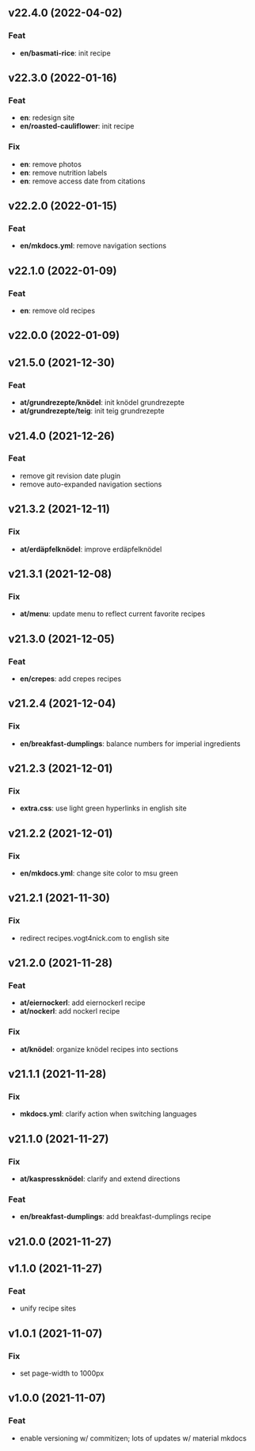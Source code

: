 ## v22.4.0 (2022-04-02)

### Feat

- **en/basmati-rice**: init recipe

## v22.3.0 (2022-01-16)

### Feat

- **en**: redesign site
- **en/roasted-cauliflower**: init recipe

### Fix

- **en**: remove photos
- **en**: remove nutrition labels
- **en**: remove access date from citations

## v22.2.0 (2022-01-15)

### Feat

- **en/mkdocs.yml**: remove navigation sections

## v22.1.0 (2022-01-09)

### Feat

- **en**: remove old recipes

## v22.0.0 (2022-01-09)

## v21.5.0 (2021-12-30)

### Feat

- **at/grundrezepte/knödel**: init knödel grundrezepte
- **at/grundrezepte/teig**: init teig grundrezepte

## v21.4.0 (2021-12-26)

### Feat

- remove git revision date plugin
- remove auto-expanded navigation sections

## v21.3.2 (2021-12-11)

### Fix

- **at/erdäpfelknödel**: improve erdäpfelknödel

## v21.3.1 (2021-12-08)

### Fix

- **at/menu**: update menu to reflect current favorite recipes

## v21.3.0 (2021-12-05)

### Feat

- **en/crepes**: add crepes recipes

## v21.2.4 (2021-12-04)

### Fix

- **en/breakfast-dumplings**: balance numbers for imperial ingredients

## v21.2.3 (2021-12-01)

### Fix

- **extra.css**: use light green hyperlinks in english site

## v21.2.2 (2021-12-01)

### Fix

- **en/mkdocs.yml**: change site color to msu green

## v21.2.1 (2021-11-30)

### Fix

- redirect recipes.vogt4nick.com to english site

## v21.2.0 (2021-11-28)

### Feat

- **at/eiernockerl**: add eiernockerl recipe
- **at/nockerl**: add nockerl recipe

### Fix

- **at/knödel**: organize knödel recipes into sections

## v21.1.1 (2021-11-28)

### Fix

- **mkdocs.yml**: clarify action when switching languages

## v21.1.0 (2021-11-27)

### Fix

- **at/kaspressknödel**: clarify and extend directions

### Feat

- **en/breakfast-dumplings**: add breakfast-dumplings recipe

## v21.0.0 (2021-11-27)

## v1.1.0 (2021-11-27)

### Feat

- unify recipe sites

## v1.0.1 (2021-11-07)

### Fix

- set page-width to 1000px

## v1.0.0 (2021-11-07)

### Feat

- enable versioning w/ commitizen; lots of updates w/ material mkdocs
